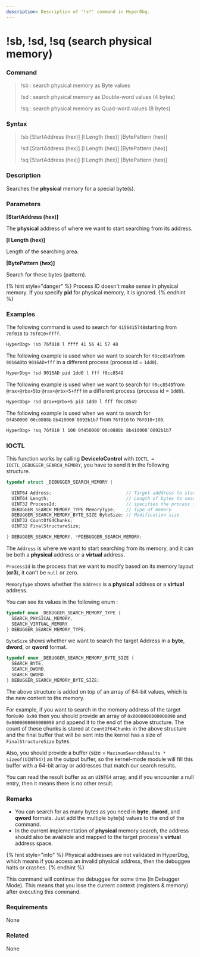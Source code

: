 ```yaml
---
description: Description of '!s*' command in HyperDbg.
---
```


# !sb, !sd, !sq (search physical memory)

### Command

> !sb : search physical memory as Byte values
>
> !sd : search physical memory as Double-word values (4 bytes)
>
> !sq : search physical memory as Quad-word values (8 bytes)

### Syntax

> !sb \[StartAddress (hex)] \[l Length (hex)] \[BytePattern (hex)]
>
> !sd \[StartAddress (hex)] \[l Length (hex)] \[BytePattern (hex)]
>
> !sq \[StartAddress (hex)] \[l Length (hex)] \[BytePattern (hex)]

### Description

Searches the **physical** memory for a special byte(s).

### Parameters

**\[StartAddress (hex)]**

The **physical** address of where we want to start searching from its address.

**\[l Length (hex)]**

Length of the searching area.

**\[BytePattern (hex)]**

Search for these bytes (pattern).

{% hint style="danger" %}
Process ID doesn't make sense in physical memory. If you specify **pid** for physical memory, it is ignored.
{% endhint %}

### Examples

The following command is used to search for `4156415748`starting from `76f010` to `76f010+ffff`.

```diff
HyperDbg> !sb 76f010 l ffff 41 56 41 57 48 
```

The following example is used when we want to search for `f0cc8549`from `9016AD`to `9016AD+fff` in a different process (process id = `1dd0`).

```diff
HyperDbg> !sd 9016AD pid 1dd0 l fff f0cc8549 
```

The following example is used when we want to search for `f0cc8549`from `@rax+@rbx+5`to `@rax+@rbx+5+fff` in a different process (process id = `1dd0`).

```diff
HyperDbg> !sd @rax+@rbx+5 pid 1dd0 l fff f0cc8549 
```

The following example is used when we want to search for ``0f450000`00c0888b`` ``8b410000`0092b1b7`` from `76f010` to `76f010+100`.

```diff
HyperDbg> !sq 76f010 l 100 0f450000`00c0888b 8b410000`0092b1b7
```

### IOCTL

This function works by calling **DeviceIoControl** with `IOCTL = IOCTL_DEBUGGER_SEARCH_MEMORY`, you have to send it in the following structure.

```c
typedef struct _DEBUGGER_SEARCH_MEMORY {

  UINT64 Address;                            // Target adddress to start searching
  UINT64 Length;                             // Length of bytes to search
  UINT32 ProcessId;                          // specifies the process id
  DEBUGGER_SEARCH_MEMORY_TYPE MemoryType;    // Type of memory
  DEBUGGER_SEARCH_MEMORY_BYTE_SIZE ByteSize; // Modification size
  UINT32 CountOf64Chunks;
  UINT32 FinalStructureSize;

} DEBUGGER_SEARCH_MEMORY, *PDEBUGGER_SEARCH_MEMORY;
```

The `Address` is where we want to start searching from its memory, and it can be both a **physical** address or a **virtual** address.

`ProcessId` is the process that we want to modify based on its memory layout (**cr3**), it can't be `null` or zero.

`MemoryType` shows whether the `Address` is a **physical** address or a **virtual** address.

You can see its values in the following enum :

```c
typedef enum _DEBUGGER_SEARCH_MEMORY_TYPE {
  SEARCH_PHYSICAL_MEMORY,
  SEARCH_VIRTUAL_MEMORY
} DEBUGGER_SEARCH_MEMORY_TYPE;
```

`ByteSize` shows whether we want to search the target Address in a **byte**, **dword**, or **qword** format.

```c
typedef enum _DEBUGGER_SEARCH_MEMORY_BYTE_SIZE {
  SEARCH_BYTE,
  SEARCH_DWORD,
  SEARCH_QWORD
} DEBUGGER_SEARCH_MEMORY_BYTE_SIZE;
```

The above structure is added on top of an array of 64-bit values, which is the new content to the memory.

For example, if you want to search in the memory address of the target for`0x90 0x90` then you should provide an array of `0x0000000000000090` and `0x0000000000000090` and append it to the end of the above structure. The count of these chunks is stored at `CountOf64Chunks` in the above structure and the final buffer that will be sent into the kernel has a size of `FinalStructureSize` bytes.

Also, you should provide a buffer (size = `MaximumSearchResults * sizeof(UINT64)`) as the output buffer, so the kernel-mode module will fill this buffer with a 64-bit array or addresses that match our search results.

You can read the result buffer as an `UINT64` array, and if you encounter a null entry, then it means there is no other result.

### Remarks

* You can search for as many bytes as you need in **byte**, **dword**, and **qword** formats. Just add the multiple byte(s) values to the end of the command.
* In the current implementation of **physical** memory search, the address should also be available and mapped to the target process's **virtual** address space.

{% hint style="info" %}
Physical addresses are not validated in HyperDbg, which means if you access an invalid physical address, then the debuggee halts or crashes.
{% endhint %}

This command will continue the debuggee for some time (in Debugger Mode). This means that you lose the current context (registers & memory) after executing this command.

### Requirements

None

### Related

None
